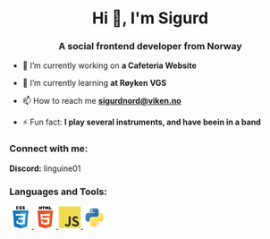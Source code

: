 <h1 align="center">Hi 👋, I'm Sigurd</h1>
<h3 align="center">A social frontend developer from Norway</h3>

- 🔭 I’m currently working on **a Cafeteria Website**

- 🌱 I’m currently learning **at Røyken VGS**

- 📫 How to reach me **sigurdnord@viken.no**

- ⚡ Fun fact: **I play several instruments, and have beein in a band**

<h3 align="left">Connect with me:</h3>
<p align="left">
  <b>Discord:</b> linguine01
</p>

<h3 align="left">Languages and Tools:</h3>
<p align="left"> <a href="https://www.w3schools.com/css/" target="_blank" rel="noreferrer"> <img src="https://raw.githubusercontent.com/devicons/devicon/master/icons/css3/css3-original-wordmark.svg" alt="css3" width="40" height="40"/> </a> <a href="https://www.w3.org/html/" target="_blank" rel="noreferrer"> <img src="https://raw.githubusercontent.com/devicons/devicon/master/icons/html5/html5-original-wordmark.svg" alt="html5" width="40" height="40"/> </a> <a href="https://developer.mozilla.org/en-US/docs/Web/JavaScript" target="_blank" rel="noreferrer"> <img src="https://raw.githubusercontent.com/devicons/devicon/master/icons/javascript/javascript-original.svg" alt="javascript" width="40" height="40"/> </a> <a href="https://www.python.org" target="_blank" rel="noreferrer"> <img src="https://raw.githubusercontent.com/devicons/devicon/master/icons/python/python-original.svg" alt="python" width="40" height="40"/> </a> </p>
